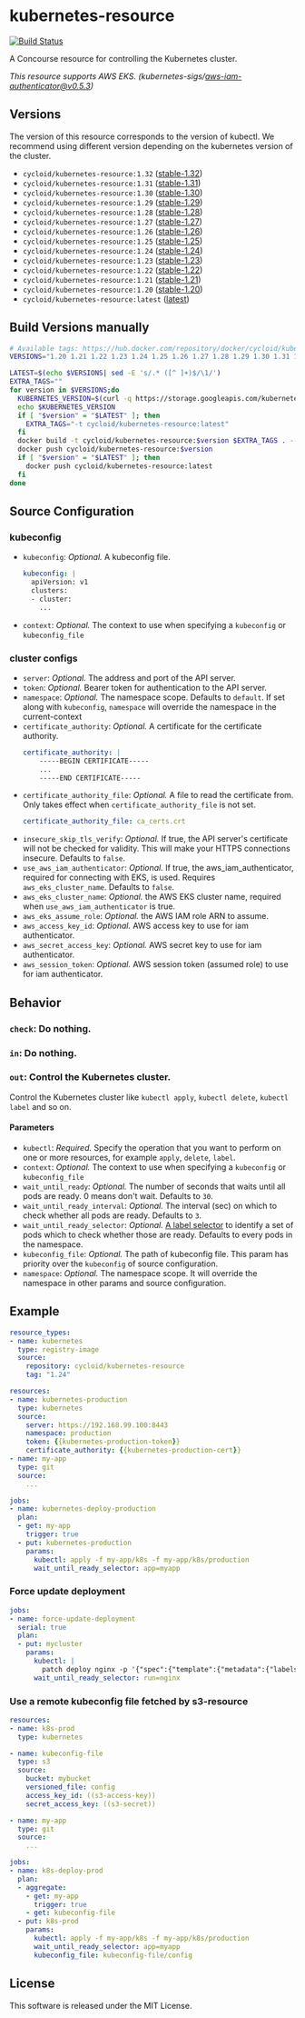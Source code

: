 # kubernetes-resource

[![Build Status](https://travis-ci.org/cycloid/kubernetes-resource.svg?branch=master)](https://travis-ci.org/cycloid/kubernetes-resource)

A Concourse resource for controlling the Kubernetes cluster.

*This resource supports AWS EKS. (kubernetes-sigs/aws-iam-authenticator@v0.5.3)*

## Versions

The version of this resource corresponds to the version of kubectl. We recommend using different version depending on the kubernetes version of the cluster.

 - `cycloid/kubernetes-resource:1.32` ([stable-1.32](https://storage.googleapis.com/kubernetes-release/release/stable-1.32.txt))
 - `cycloid/kubernetes-resource:1.31` ([stable-1.31](https://storage.googleapis.com/kubernetes-release/release/stable-1.31.txt))
 - `cycloid/kubernetes-resource:1.30` ([stable-1.30](https://storage.googleapis.com/kubernetes-release/release/stable-1.30.txt))
 - `cycloid/kubernetes-resource:1.29` ([stable-1.29](https://storage.googleapis.com/kubernetes-release/release/stable-1.29.txt))
 - `cycloid/kubernetes-resource:1.28` ([stable-1.28](https://storage.googleapis.com/kubernetes-release/release/stable-1.28.txt))
 - `cycloid/kubernetes-resource:1.27` ([stable-1.27](https://storage.googleapis.com/kubernetes-release/release/stable-1.27.txt))
 - `cycloid/kubernetes-resource:1.26` ([stable-1.26](https://storage.googleapis.com/kubernetes-release/release/stable-1.26.txt))
 - `cycloid/kubernetes-resource:1.25` ([stable-1.25](https://storage.googleapis.com/kubernetes-release/release/stable-1.25.txt))
 - `cycloid/kubernetes-resource:1.24` ([stable-1.24](https://storage.googleapis.com/kubernetes-release/release/stable-1.24.txt))
 - `cycloid/kubernetes-resource:1.23` ([stable-1.23](https://storage.googleapis.com/kubernetes-release/release/stable-1.23.txt))
 - `cycloid/kubernetes-resource:1.22` ([stable-1.22](https://storage.googleapis.com/kubernetes-release/release/stable-1.22.txt))
 - `cycloid/kubernetes-resource:1.21` ([stable-1.21](https://storage.googleapis.com/kubernetes-release/release/stable-1.21.txt))
 - `cycloid/kubernetes-resource:1.20` ([stable-1.20](https://storage.googleapis.com/kubernetes-release/release/stable-1.20.txt))
 - `cycloid/kubernetes-resource:latest` ([latest](https://storage.googleapis.com/kubernetes-release/release/latest.txt))

## Build Versions manually

```bash
# Available tags: https://hub.docker.com/repository/docker/cycloid/kubernetes-resource/tags?page=1&ordering=last_updated
VERSIONS="1.20 1.21 1.22 1.23 1.24 1.25 1.26 1.27 1.28 1.29 1.30 1.31 1.32"

LATEST=$(echo $VERSIONS| sed -E 's/.* ([^ ]+)$/\1/')
EXTRA_TAGS=""
for version in $VERSIONS;do
  KUBERNETES_VERSION=$(curl -q https://storage.googleapis.com/kubernetes-release/release/stable-$version.txt 2>/dev/null)
  echo $KUBERNETES_VERSION
  if [ "$version" = "$LATEST" ]; then
    EXTRA_TAGS="-t cycloid/kubernetes-resource:latest"
  fi
  docker build -t cycloid/kubernetes-resource:$version $EXTRA_TAGS . --build-arg KUBERNETES_VERSION=$KUBERNETES_VERSION
  docker push cycloid/kubernetes-resource:$version
  if [ "$version" = "$LATEST" ]; then
    docker push cycloid/kubernetes-resource:latest
  fi
done
```

## Source Configuration

### kubeconfig

- `kubeconfig`: *Optional.* A kubeconfig file.
    ```yaml
    kubeconfig: |
      apiVersion: v1
      clusters:
      - cluster:
        ...
    ```
- `context`: *Optional.* The context to use when specifying a `kubeconfig` or `kubeconfig_file`

### cluster configs

- `server`: *Optional.* The address and port of the API server.
- `token`: *Optional.* Bearer token for authentication to the API server.
- `namespace`: *Optional.* The namespace scope. Defaults to `default`. If set along with `kubeconfig`, `namespace` will override the namespace in the current-context
- `certificate_authority`: *Optional.* A certificate for the certificate authority.
    ```yaml
    certificate_authority: |
        -----BEGIN CERTIFICATE-----
        ...
        -----END CERTIFICATE-----
    ```
- `certificate_authority_file`: *Optional.* A file to read the certificate from. Only takes effect when `certificate_authority_file` is not set.
    ```yaml
    certificate_authority_file: ca_certs.crt
    ```
- `insecure_skip_tls_verify`: *Optional.* If true, the API server's certificate will not be checked for validity. This will make your HTTPS connections insecure. Defaults to `false`.
- `use_aws_iam_authenticator`: *Optional.* If true, the aws_iam_authenticator, required for connecting with EKS, is used. Requires `aws_eks_cluster_name`. Defaults to `false`.
- `aws_eks_cluster_name`: *Optional.* the AWS EKS cluster name, required when `use_aws_iam_authenticator` is true.
- `aws_eks_assume_role`: *Optional.* the AWS IAM role ARN to assume.
- `aws_access_key_id`: *Optional.* AWS access key to use for iam authenticator.
- `aws_secret_access_key`: *Optional.* AWS secret key to use for iam authenticator.
- `aws_session_token`: *Optional.* AWS session token (assumed role) to use for iam authenticator.

## Behavior

### `check`: Do nothing.

### `in`: Do nothing.

### `out`: Control the Kubernetes cluster.

Control the Kubernetes cluster like `kubectl apply`, `kubectl delete`, `kubectl label` and so on.

#### Parameters

- `kubectl`: *Required.* Specify the operation that you want to perform on one or more resources, for example `apply`, `delete`, `label`.
- `context`: *Optional.* The context to use when specifying a `kubeconfig` or `kubeconfig_file`
- `wait_until_ready`: *Optional.* The number of seconds that waits until all pods are ready. 0 means don't wait. Defaults to `30`.
- `wait_until_ready_interval`: *Optional.* The interval (sec) on which to check whether all pods are ready. Defaults to `3`.
- `wait_until_ready_selector`: *Optional.* [A label selector](https://kubernetes.io/docs/concepts/overview/working-with-objects/labels/#label-selectors) to identify a set of pods which to check whether those are ready. Defaults to every pods in the namespace.
- `kubeconfig_file`: *Optional.* The path of kubeconfig file. This param has priority over the `kubeconfig` of source configuration.
- `namespace`: *Optional.* The namespace scope. It will override the namespace in other params and source configuration.

## Example

```yaml
resource_types:
- name: kubernetes
  type: registry-image
  source:
    repository: cycloid/kubernetes-resource
    tag: "1.24"

resources:
- name: kubernetes-production
  type: kubernetes
  source:
    server: https://192.168.99.100:8443
    namespace: production
    token: {{kubernetes-production-token}}
    certificate_authority: {{kubernetes-production-cert}}
- name: my-app
  type: git
  source:
    ...

jobs:
- name: kubernetes-deploy-production
  plan:
  - get: my-app
    trigger: true
  - put: kubernetes-production
    params:
      kubectl: apply -f my-app/k8s -f my-app/k8s/production
      wait_until_ready_selector: app=myapp
```

### Force update deployment

```yaml
jobs:
- name: force-update-deployment
  serial: true
  plan:
  - put: mycluster
    params:
      kubectl: |
        patch deploy nginx -p '{"spec":{"template":{"metadata":{"labels":{"updated_at":"'$(date +%s)'"}}}}}'
      wait_until_ready_selector: run=nginx
```

### Use a remote kubeconfig file fetched by s3-resource

```yaml
resources:
- name: k8s-prod
  type: kubernetes

- name: kubeconfig-file
  type: s3
  source:
    bucket: mybucket
    versioned_file: config
    access_key_id: ((s3-access-key))
    secret_access_key: ((s3-secret))

- name: my-app
  type: git
  source:
    ...

jobs:
- name: k8s-deploy-prod
  plan:
  - aggregate:
    - get: my-app
      trigger: true
    - get: kubeconfig-file
  - put: k8s-prod
    params:
      kubectl: apply -f my-app/k8s -f my-app/k8s/production
      wait_until_ready_selector: app=myapp
      kubeconfig_file: kubeconfig-file/config
```

## License

This software is released under the MIT License.
